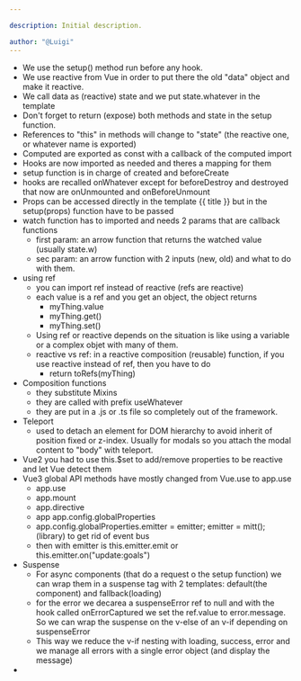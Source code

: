 ```yaml
---

description: Initial description.

author: "@Luigi"
---
```


- We use the setup() method run before any hook.
- We use reactive from Vue in order to put there the old "data" object and make it reactive.
- We call data as (reactive) state and we put state.whatever in the template
- Don't forget to return (expose) both methods and state in the setup function.
- References to "this" in methods will change to "state" (the reactive one, or whatever name is exported)
- Computed are exported as const with a callback of the computed import
- Hooks are now imported as needed and theres a mapping for them
- setup function is in charge of created and beforeCreate
- hooks are recalled onWhatever except for beforeDestroy and destroyed that now are onUnmounted and onBeforeUnmount
- Props can be accessed directly in the template {{ title }} but in the setup(props) function have to be passed
- watch function has to imported and needs 2 params that are callback functions
	- first param: an arrow function that returns the watched value (usually state.w)
	- sec param: an arrow function with 2 inputs (new, old) and what to do with them.
- using ref
	- you can import ref instead of reactive (refs are reactive)
	- each value is a ref and you get an object, the object returns
		- myThing.value
		- myThing.get()
		- myThing.set()
	- Using ref or reactive depends on the situation is like using a variable or a complex objet with many of them.
	- reactive vs ref: in a reactive composition (reusable) function, if you use reactive instead of ref, then you have to do
		- return toRefs(myThing)
- Composition functions
	- they substitute Mixins
	- they are called with prefix useWhatever
	- they are put in a .js or .ts file so completely out of the framework.
- Teleport
	- used to detach an element for DOM hierarchy to avoid inherit of position fixed or z-index. Usually for modals so you attach the modal content to "body" with teleport.
- Vue2 you had to use this.$set to add/remove properties to be reactive and let Vue detect them
- Vue3 global API methods have mostly changed from Vue.use to app.use
	- app.use
	- app.mount
	- app.directive
	- app app.config.globalProperties
	- app.config.globalProperties.emitter = emitter; emitter = mitt(); (library) to get rid of event bus
	- then with emitter is this.emitter.emit or this.emitter.on("update:goals")
- Suspense
	- For async components (that do a request o the setup function) we can wrap them in a suspense tag with 2 templates: default(the component) and fallback(loading)
	- for the error we decarea a suspenseError ref to null and with the hook called onErrorCaptured we set the ref.value to error.message. So we can wrap the suspense on the v-else of an v-if depending on suspenseError
	- This way we reduce the v-if nesting with loading, success, error and we manage all errors with a single error object (and display the message)
-